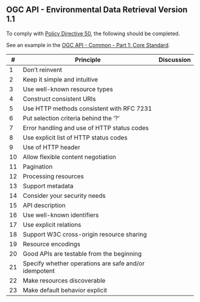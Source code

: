 ## OGC API - Environmental Data Retrieval Version 1.1

To comply with [Policy Directive 50](https://portal.ogc.org/public_ogc/directives/directives.php#50), the following should be completed.

See an example in the [OGC API - Common - Part 1: Core Standard](https://docs.ogc.org/is/19-072/19-072.html#_c483b499-4a80-4d7d-997e-100e0d89a0b3).



| # | Principle | Discussion
| -- | -- | --
|	1	|	Don’t reinvent	|	
|	2	|	Keep it simple and intuitive	|	
|	3	|	Use well-known resource types	|	
|	4	|	Construct consistent URIs	|	
|	5	|	Use HTTP methods consistent with RFC 7231	|	
|	6	|	Put selection criteria behind the ‘?’	|	
|	7	|	Error handling and use of HTTP status codes	|	
|	8	|	Use explicit list of HTTP status codes	|	
|	9	|	Use of HTTP header	|	
|	10	|	Allow flexible content negotiation	|	
|	11	|	Pagination	|	
|	12	|	Processing resources	|	
|	13	|	Support metadata	|	
|	14	|	Consider your security needs	|	
|	15	|	API description	|	
|	16	|	Use well-known identifiers	|	
|	17	|	Use explicit relations	|	
|	18	|	Support W3C cross-origin resource sharing	|	
|	19	|	Resource encodings	|	
|	20	|	Good APIs are testable from the beginning	|	
|	21	|	Specify whether operations are safe and/or idempotent	|	
|	22	|	Make resources discoverable	|	
|	23	|	Make default behavior explicit	|	


